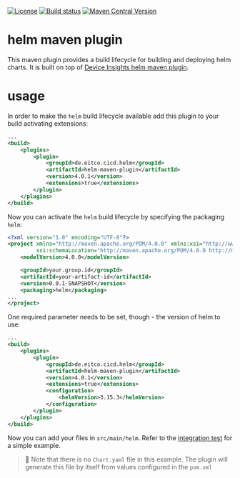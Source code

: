 
[![License](https://img.shields.io/github/license/eitco/helm-maven-plugin.svg?style=for-the-badge)](https://opensource.org/license/mit)
[![Build status](https://img.shields.io/github/actions/workflow/status/eitco/helm-maven-plugin/deploy.yaml?branch=main&style=for-the-badge&logo=github)](https://github.com/eitco/helm-maven-plugin/actions/workflows/deploy.yaml)
[![Maven Central Version](https://img.shields.io/maven-central/v/de.eitco.cicd/helm-maven-plugin?style=for-the-badge&logo=apachemaven)](https://central.sonatype.com/artifact/de.eitco.cicd/helm-maven-plugin)

# helm maven plugin

This maven plugin provides a build lifecycle for building and deploying helm charts. It is built on top of
[Device Insights helm maven plugin](https://github.com/deviceinsight/helm-maven-plugin).


# usage

In order to make the `helm` build lifecycle available add this plugin to your build activating extensions:

```xml
...
<build>
    <plugins>
        <plugin>
            <groupId>de.eitco.cicd.helm</groupId>
            <artifactId>helm-maven-plugin</artifactId>
            <version>4.0.1</version>
            <extensions>true</extensions>
        </plugin>
    </plugins>
</build>
```

Now you can activate the `helm` build lifecycle by specifying the packaging `helm`:

```xml
<?xml version="1.0" encoding="UTF-8"?>
<project xmlns="http://maven.apache.org/POM/4.0.0" xmlns:xsi="http://www.w3.org/2001/XMLSchema-instance"
         xsi:schemaLocation="http://maven.apache.org/POM/4.0.0 http://maven.apache.org/xsd/maven-4.0.0.xsd">
    <modelVersion>4.0.0</modelVersion>

    <groupId>your.group.id</groupId>
    <artifactId>your-artifact-id</artifactId>
    <version>0.0.1-SNAPSHOT</version>
    <packaging>helm</packaging>
...
</project>
```

One required parameter needs to be set, though - the version of helm to use:

```xml
...
<build>
    <plugins>
        <plugin>
            <groupId>de.eitco.cicd.helm</groupId>
            <artifactId>helm-maven-plugin</artifactId>
            <version>4.0.1</version>
            <extensions>true</extensions>
            <configuration>
                <helmVersion>3.15.3</helmVersion>
            </configuration>
        </plugin>
    </plugins>
</build>
```

Now you can add your files in `src/main/helm`. Refer to the [integration test](./src/it/simple) for a simple example.

> 📘 Note that there is no `Chart.yaml` file in this example. The plugin will generate this file by itself from values
> configured in the `pom.xml`



